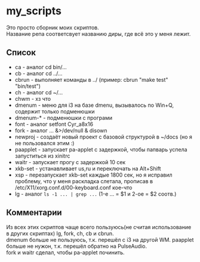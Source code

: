 # my_scripts
Это просто сборник моих скриптов.  
Название репа соответсвует названию диры, где всё это у меня лежит.  
## Список
- ca - аналог cd bin/...
- cb - аналог cd ../...
- cbrun - выполняет команды в ../ (пример: cbrun "make test" "bin/test")
- ch - аналог cd ~/...
- chwm - хз что
- dmenum - меню для i3 на базе dmenu, вызывалось по Win+Q, содержит только подменюшки
- dmenum-* - подменюшки с програми
- font - аналог setfont Cyr_a8x16
- fork - аналог ... &>/dev/null & disown
- newproj - создаёт новый проект с базовой структурой в ~/docs (но я не пользовался этим :)
- paapplet - запускает pa-applet с задержкой, чтобы папварь успела запуститься из xinitrc
- waitr - запускает прогу с задержкой 10 сек
- xkb-set - устанавливает us,ru и переключать на Alt+Shift
- xsp - перезапускает xkb-set каждые 1800 сек, но я исправил проблему, что у меня раскладка слетала, прописав в /etc/X11/xorg.conf.d/00-keyboard.conf кое-что
- lg - аналог `ls -1 ... | grep ...` (1-е ... = $1 и 2-ое = $2 соотв.)

## Комментарии
Из всех этих скриптов чаще всего пользуюсь(не считая использование в других скриптах) lg, fork, ch, cb и cbrun.  
dmenum больше не пользуюсь, т.к. перешёл с i3 на другой WM.
paapplet больше не нужон, т.к. перешёл обратно на PulseAudio.  
fork и waitr сделал, чтобы pa-applet починить.  
